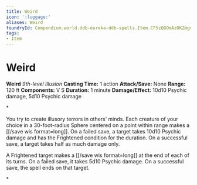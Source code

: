 ```yaml
---
title: Weird
icon: ':luggage:'
aliases: Weird
foundryId: Compendium.world.ddb-eureka-ddb-spells.Item.CF5zQGOmAzOKZmgv
tags:
- Item
---
```


# Weird

**Weird**
_9th-level Illusion_
**Casting Time:** 1 action
**Attack/Save:** None
**Range:** 120 ft
**Components:** V S
**Duration:** 1 minute
**Damage/Effect:** 10d10 Psychic damage, 5d10 Psychic damage

*<p>You try to create illusory terrors in others’ minds. Each creature of your choice in a 30-foot-radius Sphere centered on a point within range makes a [[/save wis format=long]]. On a failed save, a target takes 10d10 Psychic damage and has the Frightened condition for the duration. On a successful save, a target takes half as much damage only.

A Frightened target makes a [[/save wis format=long]] at the end of each of its turns. On a failed save, it takes 5d10 Psychic damage. On a successful save, the spell ends on that target.</p>*